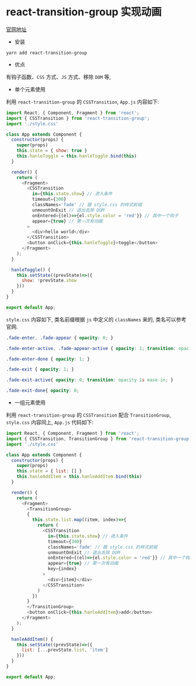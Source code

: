 # react-transition-group 实现动画

[官网地址](https://reactcommunity.org/react-transition-group/)

- 安装

`yarn add react-transition-group`

- 优点

有钩子函数、`CSS` 方式、`JS` 方式、移除 `DOM` 等,

- 单个元素使用

利用 `react-transition-group` 的 `CSSTransition`, `App.js` 内容如下:

```js {2,15,16,17,18,19,20,21,22,23,24}
import React, { Component, Fragment } from 'react';
import { CSSTransition } from 'react-transition-group';
import './style.css'

class App extends Component {
  constructor(props) {
    super(props)
    this.state = { show: true }
    this.hanleToggle = this.hanleToggle.bind(this)
  }

  render() {
    return (
      <Fragment>
        <CSSTransition
          in={this.state.show} // 进入条件
          timeout={300}
          classNames='fade' // 跟 style.css 的样式前缀
          unmountOnExit // 退出去除 DOM
          onEntered={(el)=>{el.style.color = 'red'}} // 其中一个钩子
          appear={true} // 第一次有动画
        >
          <div>hello world</div>
        </CSSTransition>
        <button onClick={this.hanleToggle}>toggle</button>
      </Fragment>
    );
  }

  hanleToggle() {
    this.setState((prevState)=>({
      show: !prevState.show
    }))
  }
}

export default App;
```

`style.css` 内容如下, 类名前缀根据 `js` 中定义的 `classNames` 来的, 类名可以参考官网.

```css
.fade-enter, .fade-appear { opacity: 0; }

.fade-enter-active, .fade-appear-active { opacity: 1; transition: opacity 1s ease-in; }

.fade-enter-done { opacity: 1; }

.fade-exit { opacity: 1; }

.fade-exit-active{ opacity: 0; transition: opacity 1s ease-in; }

.fade-exit-done{ opacity: 0;
```

- 一组元素使用

利用 `react-transition-group` 的 `CSSTransition` 配合 `TransitionGroup`, `style.css` 内容同上, `App.js` 代码如下:

```js {2,15,19,29,33}
import React, { Component, Fragment } from 'react';
import { CSSTransition, TransitionGroup } from 'react-transition-group';
import './style.css'

class App extends Component {
  constructor(props) {
    super(props)
    this.state = { list: [] }
    this.hanleAddItem = this.hanleAddItem.bind(this)
  }

  render() {
    return (
      <Fragment>
        <TransitionGroup>
        {
          this.state.list.map((item, index)=>{
            return (
              <CSSTransition
                in={this.state.show} // 进入条件
                timeout={300}
                classNames='fade' // 跟 style.css 的样式前缀
                unmountOnExit // 退出去除 DOM
                onEntered={(el)=>{el.style.color = 'red'}} // 其中一个钩子
                appear={true} // 第一次有动画
                key={index}
              >
                <div>{item}</div>
              </CSSTransition>
            )
          })
        }
        </TransitionGroup>
        <button onClick={this.hanleAddItem}>add</button>
      </Fragment>
    );
  }

  hanleAddItem() {
    this.setState((prevState)=>({
      list: [...prevState.list, 'item']
    }))
  }
}

export default App;

```